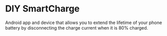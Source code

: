 # DIY SmartCharge

Android app and device that allows you to extend the lifetime of your phone battery by disconnecting the charge current when it is 80% charged.

